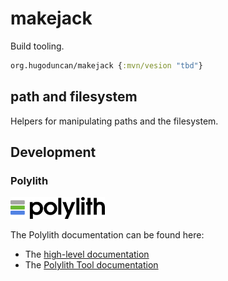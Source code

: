 # makejack

Build tooling.

```clojure
org.hugoduncan/makejack {:mvn/vesion "tbd"}
```





## path and filesystem

Helpers for manipulating paths and the filesystem.


## Development

### Polylith

<img src="logo.png" width="30%" alt="Polylith" id="logo">

The Polylith documentation can be found here:

- The [high-level documentation](https://polylith.gitbook.io/polylith)
- The [Polylith Tool documentation](https://github.com/polyfy/polylith)
